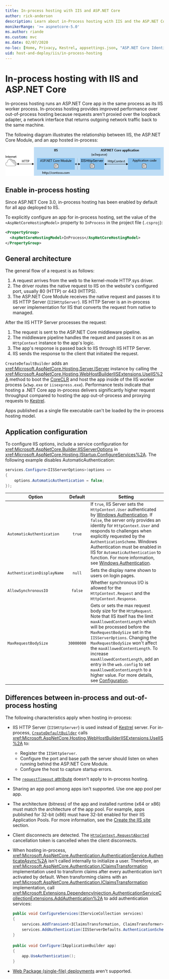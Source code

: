 ```yaml
---
title: In-process hosting with IIS and ASP.NET Core
author: rick-anderson
description: Learn about in-Process hosting with IIS and the ASP.NET Core Module.
monikerRange: '>= aspnetcore-5.0'
ms.author: riande
ms.custom: mvc
ms.date: 02/07/2020
no-loc: [Home, Privacy, Kestrel, appsettings.json, "ASP.NET Core Identity", cookie, Cookie, Blazor, "Blazor Server", "Blazor WebAssembly", "Identity", "Let's Encrypt", Razor, SignalR]
uid: host-and-deploy/iis/in-process-hosting
---
```


# In-process hosting with IIS and ASP.NET Core 

In-process hosting runs an ASP.NET Core app in the same process as its IIS worker process. In-process hosting provides improved performance over out-of-process hosting because requests aren't proxied over the loopback adapter, a network interface that returns outgoing network traffic back to the same machine.

The following diagram illustrates the relationship between IIS, the ASP.NET Core Module, and an app hosted in-process:

![ASP.NET Core Module in the in-process hosting scenario](index/_static/ancm-inprocess.png)

## Enable in-process hosting

Since ASP.NET Core 3.0, in-process hosting has been enabled by default for all app deployed to IIS.

To explicitly configure an app for in-process hosting, set the value of the `<AspNetCoreHostingModel>` property to `InProcess` in the project file (`.csproj`):

```xml
<PropertyGroup>
  <AspNetCoreHostingModel>InProcess</AspNetCoreHostingModel>
</PropertyGroup>
```

## General architecture

The general flow of a request is as follows:

1. A request arrives from the web to the kernel-mode HTTP.sys driver.
1. The driver routes the native request to IIS on the website's configured port, usually 80 (HTTP) or 443 (HTTPS).
1. The ASP.NET Core Module receives the native request and passes it to IIS HTTP Server (`IISHttpServer`). IIS HTTP Server is an in-process server implementation for IIS that converts the request from native to managed.

After the IIS HTTP Server processes the request:

1. The request is sent to the ASP.NET Core middleware pipeline.
1. The middleware pipeline handles the request and passes it on as an `HttpContext` instance to the app's logic.
1. The app's response is passed back to IIS through IIS HTTP Server.
1. IIS sends the response to the client that initiated the request.

`CreateDefaultBuilder` adds an <xref:Microsoft.AspNetCore.Hosting.Server.IServer> instance by calling the <xref:Microsoft.AspNetCore.Hosting.WebHostBuilderIISExtensions.UseIIS%2A> method to boot the [CoreCLR](/dotnet/standard/glossary#coreclr) and host the app inside of the IIS worker process (`w3wp.exe` or `iisexpress.exe`). Performance tests indicate that hosting a .NET Core app in-process delivers significantly higher request throughput compared to hosting the app out-of-process and proxying requests to [Kestrel](xref:fundamentals/servers/kestrel).

Apps published as a single file executable can't be loaded by the in-process hosting model.

## Application configuration

To configure IIS options, include a service configuration for <xref:Microsoft.AspNetCore.Builder.IISServerOptions> in <xref:Microsoft.AspNetCore.Hosting.IStartup.ConfigureServices%2A>. The following example disables AutomaticAuthentication:

```csharp
services.Configure<IISServerOptions>(options => 
{
    options.AutomaticAuthentication = false;
});
```

| Option | Default | Setting |
| ------ | :-----: | ------- |
| `AutomaticAuthentication` | `true` | If `true`, IIS Server sets the `HttpContext.User` authenticated by [Windows Authentication](xref:security/authentication/windowsauth). If `false`, the server only provides an identity for `HttpContext.User` and responds to challenges when explicitly requested by the `AuthenticationScheme`. Windows Authentication must be enabled in IIS for `AutomaticAuthentication` to function. For more information, see [Windows Authentication](xref:security/authentication/windowsauth). |
| `AuthenticationDisplayName` | `null` | Sets the display name shown to users on login pages. |
| `AllowSynchronousIO` | `false` | Whether synchronous I/O is allowed for the `HttpContext.Request` and the `HttpContext.Response`. |
| `MaxRequestBodySize` | `30000000` | Gets or sets the max request body size for the `HttpRequest`. Note that IIS itself has the limit `maxAllowedContentLength` which will be processed before the `MaxRequestBodySize` set in the `IISServerOptions`. Changing the `MaxRequestBodySize` won't affect the `maxAllowedContentLength`. To increase `maxAllowedContentLength`, add an entry in the `web.config` to set `maxAllowedContentLength` to a higher value. For more details, see [Configuration](/iis/configuration/system.webServer/security/requestFiltering/requestLimits/#configuration). |

## Differences between in-process and out-of-process hosting

The following characteristics apply when hosting in-process:

* IIS HTTP Server (`IISHttpServer`) is used instead of [Kestrel](xref:fundamentals/servers/kestrel) server. For in-process, [`CreateDefaultBuilder`](xref:fundamentals/host/generic-host#default-builder-settings) calls <xref:Microsoft.AspNetCore.Hosting.WebHostBuilderIISExtensions.UseIIS%2A> to:

  * Register the `IISHttpServer`.
  * Configure the port and base path the server should listen on when running behind the ASP.NET Core Module.
  * Configure the host to capture startup errors.

* The [`requestTimeout` attribute](xref:host-and-deploy/iis/web-config#attributes-of-the-aspnetcore-element) doesn't apply to in-process hosting.

* Sharing an app pool among apps isn't supported. Use one app pool per app.

* The architecture (bitness) of the app and installed runtime (x64 or x86) must match the architecture of the app pool. For example, apps published for 32-bit (x86) must have 32-bit enabled for their IIS Application Pools. For more information, see the [Create the IIS site](xref:tutorials/publish-to-iis#create-the-iis-site) section.

* Client disconnects are detected. The [`HttpContext.RequestAborted`](xref:Microsoft.AspNetCore.Http.HttpContext.RequestAborted%2A) cancellation token is cancelled when the client disconnects.

* When hosting in-process, <xref:Microsoft.AspNetCore.Authentication.AuthenticationService.AuthenticateAsync%2A> isn't called internally to initialize a user. Therefore, an <xref:Microsoft.AspNetCore.Authentication.IClaimsTransformation> implementation used to transform claims after every authentication isn't activated by default. When transforming claims with an <xref:Microsoft.AspNetCore.Authentication.IClaimsTransformation> implementation, call <xref:Microsoft.Extensions.DependencyInjection.AuthenticationServiceCollectionExtensions.AddAuthentication%2A> to add authentication services:

  ```csharp
  public void ConfigureServices(IServiceCollection services)
  {
      services.AddTransient<IClaimsTransformation, ClaimsTransformer>();
      services.AddAuthentication(IISServerDefaults.AuthenticationScheme);
  }

  public void Configure(IApplicationBuilder app)
  {
      app.UseAuthentication();
  }
  ```
  
* [Web Package (single-file) deployments](/aspnet/web-forms/overview/deployment/web-deployment-in-the-enterprise/deploying-web-packages) aren't supported.
